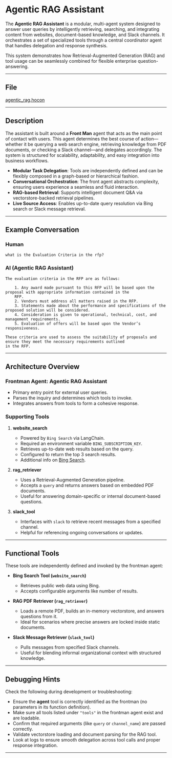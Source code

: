 # Agentic RAG Assistant

The **Agentic RAG Assistant** is a modular, multi-agent system designed to answer user queries by intelligently retrieving,
searching, and integrating content from websites, document-based knowledge, and Slack channels. It orchestrates a set of
specialized tools through a central coordinator agent that handles delegation and response synthesis.

This system demonstrates how Retrieval-Augmented Generation (RAG) and tool usage can be seamlessly combined for flexible
enterprise question-answering.

---

## File

[agentic_rag.hocon](../../registries/agentic_rag.hocon)

---

## Description

The assistant is built around a **Front Man** agent that acts as the main point of contact with users. This agent determines
the best course of action—whether it be querying a web search engine, retrieving knowledge from PDF documents, or checking
a Slack channel—and delegates accordingly. The system is structured for scalability, adaptability, and easy integration
into business workflows.

- **Modular Task Delegation**: Tools are independently defined and can be flexibly composed in a graph-based or hierarchical
fashion.
- **Conversational Orchestration**: The front agent abstracts complexity, ensuring users experience a seamless and fluid
interaction.
- **RAG-based Retrieval**: Supports intelligent document Q&A via vectorstore-backed retrieval pipelines.
- **Live Source Access**: Enables up-to-date query resolution via Bing search or Slack message retrieval.

---

## Example Conversation

### Human

```text
what is the Evaluation Criteria in the rfp?
```

### AI (Agentic RAG Assistant)

```text
The evaluation criteria in the RFP are as follows:

    1. Any award made pursuant to this RFP will be based upon the proposal with appropriate information contained in the
    RFP.
    2. Vendors must address all matters raised in the RFP.
    3. Statements made about the performance and specifications of the proposed solution will be considered.
    4. Consideration is given to operational, technical, cost, and management requirements.
    5. Evaluation of offers will be based upon the Vendor’s responsiveness.

These criteria are used to assess the suitability of proposals and ensure they meet the necessary requirements outlined
in the RFP.
```

---

## Architecture Overview

### Frontman Agent: **Agentic RAG Assistant**

- Primary entry point for external user queries.
- Parses the inquiry and determines which tools to invoke.
- Integrates answers from tools to form a cohesive response.

### Supporting Tools

1. **website_search**
   - Powered by `Bing Search` via LangChain.
   - Required an environment variable `BING_SUBSCRIPTION_KEY`.
   - Retrieves up-to-date web results based on the query.
   - Configured to return the top 3 search results.
   - Additional info on [Bing Search](https://python.langchain.com/docs/integrations/tools/bing_search/).

2. **rag_retriever**
   - Uses a Retrieval-Augmented Generation pipeline.
   - Accepts a `query` and returns answers based on embedded PDF documents.
   - Useful for answering domain-specific or internal document-based questions.

3. **slack_tool**
   - Interfaces with `slack` to retrieve recent messages from a specified channel.
   - Helpful for referencing ongoing conversations or updates.

---

## Functional Tools

These tools are independently defined and invoked by the frontman agent:

- **Bing Search Tool (`website_search`)**
  - Retrieves public web data using Bing.
  - Accepts configurable arguments like number of results.

- **RAG PDF Retriever (`rag_retriever`)**
  - Loads a remote PDF, builds an in-memory vectorstore, and answers questions from it.
  - Ideal for scenarios where precise answers are locked inside static documents.

- **Slack Message Retriever (`slack_tool`)**
  - Pulls messages from specified Slack channels.
  - Useful for blending informal organizational context with structured knowledge.

---

## Debugging Hints

Check the following during development or troubleshooting:

- Ensure the **agent** tool is correctly identified as the frontman (no parameters in its function definition).
- Make sure all tools listed under `"tools"` in the frontman agent exist and are loadable.
- Confirm that required arguments (like `query` or `channel_name`) are passed correctly.
- Validate vectorstore loading and document parsing for the RAG tool.
- Look at logs to ensure smooth delegation across tool calls and proper response integration.

---
